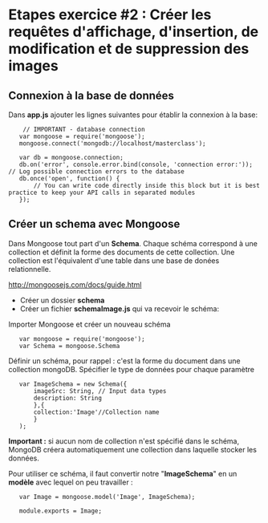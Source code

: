 # Etapes  exercice #2 : Créer les requêtes d'affichage, d'insertion, de modification et de suppression des images

## Connexion à la base de données

Dans **app.js** ajouter les lignes suivantes pour établir la connexion à la base:

        // IMPORTANT - database connection
       var mongoose = require('mongoose');
       mongoose.connect('mongodb://localhost/masterclass');
       
       var db = mongoose.connection;
       db.on('error', console.error.bind(console, 'connection error:')); // Log possible connection errors to the database
       db.once('open', function() {
           // You can write code directly inside this block but it is best practice to keep your API calls in separated modules
       });

## Créer un **schema** avec **Mongoose**

Dans Mongoose tout part d'un **Schema**. Chaque schéma correspond à une collection et définit la forme des documents de cette collection. Une collection est l'équivalent d'une table dans une base de donées relationnelle.

http://mongoosejs.com/docs/guide.html


 - Créer un dossier **schema**
 - Créer un fichier **schemaImage.js** qui va recevoir le schéma:

 Importer Mongoose et créer un nouveau schéma

       var mongoose = require('mongoose');
       var Schema = mongoose.Schema
       
Définir un schéma, pour rappel : c'est la forme du document dans une collection mongoDB. Spécifier le type de données pour chaque paramètre
       
       var ImageSchema = new Schema({
           imageSrc: String, // Input data types
           description: String
           },{
           collection:'Image'//Collection name
           }
       );
**Important :** si aucun nom de collection n'est spécifié dans le schéma, MongoDB créera automatiquement une collection dans laquelle stocker les données.
       
Pour utiliser ce schéma, il faut convertir notre  "**ImageSchema**" en un **modèle** avec lequel on peu travailler :
       
       var Image = mongoose.model('Image', ImageSchema);
       
       module.exports = Image;


